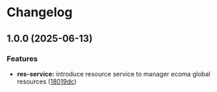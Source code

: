 # Changelog

## 1.0.0 (2025-06-13)


### Features

* **res-service:** introduce resource service to manager ecoma global resources ([18019dc](https://github.com/ecoma-io/application/commit/18019dc08f02cb8ea509c10ef736f584fc088a50))

